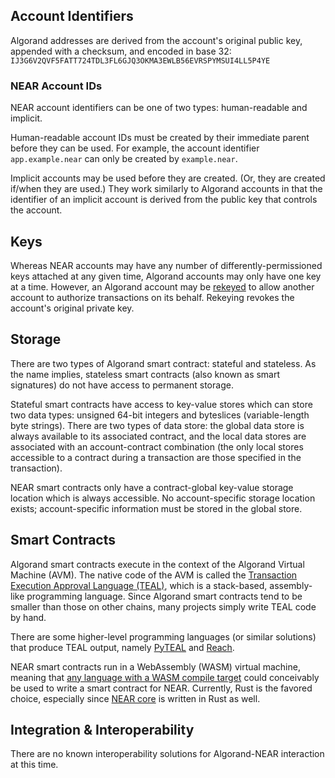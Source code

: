 ## Account Identifiers

Algorand addresses are derived from the account's original public key, appended with a checksum, and encoded in base 32: `IJ3G6V2QVF5FATT724TDL3FL6GJQ3OKMA3EWLB56EVRSPYMSUI4LL5P4YE`

### NEAR Account IDs

NEAR account identifiers can be one of two types: human-readable and implicit.

Human-readable account IDs must be created by their immediate parent before they can be used. For example, the account identifier `app.example.near` can only be created by `example.near`.

Implicit accounts may be used before they are created. (Or, they are created if/when they are used.) They work similarly to Algorand accounts in that the identifier of an implicit account is derived from the public key that controls the account.

## Keys

Whereas NEAR accounts may have any number of differently-permissioned keys attached at any given time, Algorand accounts may only have one key at a time. However, an Algorand account may be [rekeyed](https://developer.algorand.org/docs/get-details/accounts/rekey/) to allow another account to authorize transactions on its behalf. Rekeying revokes the account's original private key.

## Storage

There are two types of Algorand smart contract: stateful and stateless. As the name implies, stateless smart contracts (also known as smart signatures) do not have access to permanent storage.

Stateful smart contracts have access to key-value stores which can store two data types: unsigned 64-bit integers and byteslices (variable-length byte strings). There are two types of data store: the global data store is always available to its associated contract, and the local data stores are associated with an account-contract combination (the only local stores accessible to a contract during a transaction are those specified in the transaction).

NEAR smart contracts only have a contract-global key-value storage location which is always accessible. No account-specific storage location exists; account-specific information must be stored in the global store.

## Smart Contracts

Algorand smart contracts execute in the context of the Algorand Virtual Machine (AVM). The native code of the AVM is called the [Transaction Execution Approval Language (TEAL)](https://developer.algorand.org/docs/get-details/dapps/avm/teal/specification), which is a stack-based, assembly-like programming language. Since Algorand smart contracts tend to be smaller than those on other chains, many projects simply write TEAL code by hand.

There are some higher-level programming languages (or similar solutions) that produce TEAL output, namely [PyTEAL](https://pyteal.readthedocs.io/en/stable/) and [Reach](https://reach.sh/).

NEAR smart contracts run in a WebAssembly (WASM) virtual machine, meaning that [any language with a WASM compile target](https://github.com/appcypher/awesome-wasm-langs) could conceivably be used to write a smart contract for NEAR. Currently, Rust is the favored choice, especially since [NEAR core](https://github.com/near/nearcore) is written in Rust as well.

## Integration & Interoperability

There are no known interoperability solutions for Algorand-NEAR interaction at this time.

